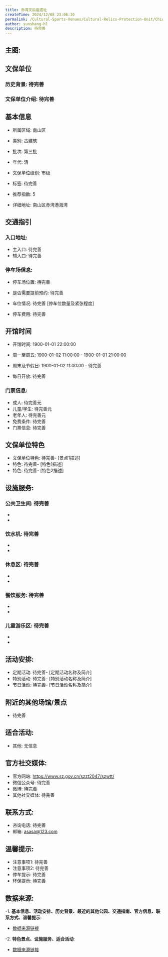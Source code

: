 ```yaml
---
title: 赤湾天后庙遗址
createTime: 2024/12/08 23:06:10
permalink: /Cultural-Sports-Venues/Cultural-Relics-Protection-Unit/Chiwan-Tianhou-Temple-Site/
author: sunshang-hl
description: 待完善
---
```

## 主图:
<ImageCard
image="https://www.sz.gov.cn/img/4/4108/4108921/11171158.jpg"
title= "赤湾天后庙遗址"
description= "待完善"
date="2024/12/08"
href="/"
author="sunshang-hl"
/>
## 文保单位
### 历史背景: 待完善
### 文保单位介绍: 待完善
## 基本信息

- 所属区域: 南山区

- 类别: 古建筑

- 批次: 第三批

- 年代: 清

- 文保单位级别: 市级

- 标签: 待完善

- 推荐指数: 5

- 详细地址: 南山区赤湾港海湾

## 交通指引

### 入口地址:
- 主入口: 待完善
- 辅入口: 待完善
### 停车场信息:
- 停车场位置: 待完善

- 是否需要提前预约: 待完善

- 车位情况: 待完善 [停车位数量及紧张程度]

- 停车费用: 待完善

## 开馆时间
- 开馆时间: 1900-01-01 22:00:00

- 周一至周五: 1900-01-02 11:00:00 - 1900-01-01 21:00:00
- 周末及节假日: 1900-01-02 11:00:00 - 待完善
- 每日开放: 待完善

### 门票信息:
- 成人: 待完善元
- 儿童/学生: 待完善元
- 老年人: 待完善元
- 免费条件: 待完善
- 门票信息: 待完善
## 文保单位特色
- 文保单位特色: 待完善- [景点1描述]
- 特色: 待完善- [特色1描述]
- 特色: 待完善- [特色2描述]
## 设施服务:
### 公共卫生间: 待完善
- 
- 
### 饮水机: 待完善
- 
- 
### 休息区: 待完善
- 
- 
### 餐饮服务: 待完善
- 
- 
### 儿童游乐区: 待完善
- 
- 
## 活动安排:
- 定期活动: 待完善- [定期活动名称及简介]
- 特别活动: 待完善- [特别活动名称及简介]
- 节日活动: 待完善- [节日活动名称及简介]
## 附近的其他场馆/景点
- 待完善

## 适合活动:
- 其他: 无信息

## 官方社交媒体:
- 官方网站: https://www.sz.gov.cn/szzt2047/szwtt/
- 微信公众号: 待完善
- 微博: 待完善
- 其他社交媒体: 待完善

## 联系方式:
- 咨询电话: 待完善
- 邮箱: asasa@123.com

## 温馨提示:
- 注意事项1: 待完善
- 注意事项2: 待完善
- 停车提示: 待完善
- 环保提示: 待完善

## 数据来源:
-1. **基本信息、活动安排、历史背景、最近的其他公园、交通指南、官方信息、联系方式、温馨提示**:
- [数据来源链接](https://www.sz.gov.cn/szzt2010/szwtt/wtcg/whcg/content/post_11171195.html)

-2. **特色景点、设施服务、适合活动**:
- [数据来源链接](https://www.sz.gov.cn/szzt2010/szwtt/wtcg/whcg/content/post_11171195.html)

